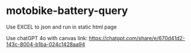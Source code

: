# motobike-battery-query
Use EXCEL to json and run in static html page

Use chatGPT 4o with canvas
link: https://chatgpt.com/share/e/670d41d2-143c-8004-b1ba-024c1428aa94
